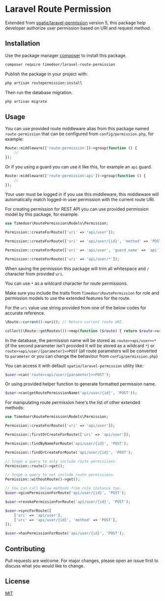 # Laravel Route Permission

Extended from [spatie/laravel-permission](https://spatie.be/docs/laravel-permission/v5/introduction) version 5, this package help developer authorize user permission based on URI and request method.

## Installation

Use the package manager [composer](https://getcomposer.org/) to install this package.

```bash
composer require timedoor/laravel-route-permission
```

Publish the package in your project with:

```bash
php artisan routepermission:install
```

Then run the database migration.

```bash
php artisan migrate
```

## Usage

You can use provided route middleware alias from this package named `route-permission` that can be configured from `config/permission.php`, for example:

```php
Route::middleware(['route-permission'])->group(function () {
    //
});
```

Or if you using a guard you can use it like this, for example an `api` guard.

```php
Route::middleware(['route-permission:api'])->group(function () {
    //
});
```

Your user must be logged in if you use this middleware, this middleware will automatically match logged-in user permission with the current route URI.

For creating permission for REST API you can use provided permission model by this package, for example:

```php
use Timedoor\RoutePermission\Models\Permission;

Permission::createForRoute(['uri' => 'api/user']);

Permission::createForRoute(['uri' => 'api/user/{id}', 'method' => 'POST']);

Permission::createForRoute(['uri' => 'api/user', 'guard_name' => 'api']);

Permission::createForRoute(['uri' => 'api/user/*']);
```

When saving the permission this package will trim all whitespace and `/` character from provided `uri`.

You can use `*` as a wildcard character for route permissions.

Make sure you include the traits from `Timedoor\RoutePermission` for role and permission models to use the extended features for the route.

For the `uri` value use string provided from one of the below codes for accurate reference.

```php
\Route::current()->uri(); // Return current route URI.

collect(\Route::getRoutes())->map(function ($route) { return $route->uri(); }); // Listing all registered route URI.
```

In the database, the permission name will be stored as `route>>api/user>>*` (if the second parameter isn't provided it will be stored as a wildcard `*`) or `route>>api/user/{parameter}>>POST` (all route parameters will be converted to `parameter` or you can change the behaviour from `config/permission.php`)

You can access it with default `spatie/laravel-permission` utility like:

```php
$user->can('route>>api/user/{parameter}>>POST');
```

Or using provided helper function to generate formatted permission name.

```php
$user->can(getRoutePermissionName('api/user/{id}', 'POST'));
```

For manipulating route permission here's the list of other extended methods:

```php
use Timedoor\RoutePermission\Models\Permission;

Permission::createForRoute(['uri' => 'api/user']);

Permission::firstOrCreateForRoute(['uri' => 'api/user']);

Permission::findByNameForRoute('api/user/{id}', 'POST');

Permission::findOrCreateForRoute('api/user/{id}', 'POST');

// Scope a query to only include route permissions.
Permission::route()->get();

// Scope a query to not include route permissions.
Permission::withoutRoute()->get();

// You can call below methods from role instance too.
$user->givePermissionForRoute('api/user/{id}', 'POST');

$user->revokePermissionForRoute('api/user/{id}', 'POST');

$user->syncForRoute([
    ['uri' => 'api/user'],
    ['uri' => 'api/user/{id}', 'method' => 'POST'],
]);

$user->hasPermissionForRoute('api/user/{id}', 'POST');
```

## Contributing
Pull requests are welcome. For major changes, please open an issue first to discuss what you would like to change.

## License
[MIT](https://choosealicense.com/licenses/mit/)